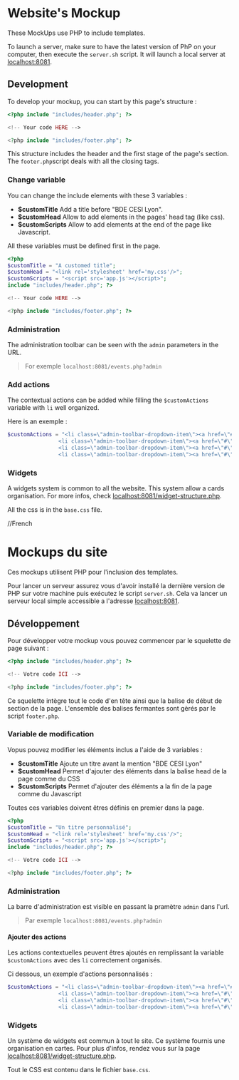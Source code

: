 # Website's Mockup

These MockUps use PHP to include templates.

To launch a server, make sure to have the latest version of PhP on your computer, then execute the `server.sh` script. It will launch a local server at [localhost:8081](http://localhost:8081/).

## Development

To develop your mockup, you can start by this page's structure :
	
```php
<?php include "includes/header.php"; ?>

<!-- Your code HERE -->

<?php include "includes/footer.php"; ?>

```

This structure includes the header and the first stage of the page's section. The `footer.php`script deals with all the closing tags.

### Change variable

You can change the include elements with these 3 variables :

* **$customTitle** Add a title before "BDE CESI Lyon".
* **$customHead** Allow to add elements in the pages' head tag (like css).
* **$customScripts** Allow to add elements at the end of the page like Javascript.

All these variables must be defined first in the page.

```php
<?php
$customTitle = "A customed title";
$customHead = "<link rel='stylesheet' href='my.css'/>";
$customScripts = "<script src='app.js'></script>";
include "includes/header.php"; ?>

<!-- Your code HERE -->

<?php include "includes/footer.php"; ?>

```

### Administration

The administration toolbar can be seen with the `admin` parameters in the URL.

> For exemple `localhost:8081/events.php?admin`

### Add actions

The contextual actions can be added while filling the `$customActions` variable with `li` well organized.

Here is an exemple :

```php
$customActions = "<li class=\"admin-toolbar-dropdown-item\"><a href=\"#\">Participations</a></li>
                <li class=\"admin-toolbar-dropdown-item\"><a href=\"#\">Idea 1</a></li>
                <li class=\"admin-toolbar-dropdown-item\"><a href=\"#\">Idea 2</a></li>
                <li class=\"admin-toolbar-dropdown-item\"><a href=\"#\">Idea 3</a></li>";
```

### Widgets

A widgets system is common to all the website. This system allow a cards organisation. For more infos, check [localhost:8081/widget-structure.php](http://localhost:8081/widget-structure.php). 

All the css is in the `base.css` file.




//French


# Mockups du site

Ces mockups utilisent PHP pour l'inclusion des templates.

Pour lancer un serveur assurez vous d'avoir installé la dernière version de PHP sur votre machine puis exécutez le script `server.sh`. Cela va lancer un serveur local simple accessible a l'adresse [localhost:8081](http://localhost:8081/).

## Développement

Pour développer votre mockup vous pouvez commencer par le squelette de page suivant :

```php
<?php include "includes/header.php"; ?>

<!-- Votre code ICI -->

<?php include "includes/footer.php"; ?>

```

Ce squelette intègre tout le code d'en tête ainsi que la balise de début de section de la page. L'ensemble des balises fermantes sont gèrés par le script `footer.php`.

### Variable de modification

Vopus pouvez modifier les éléments inclus a l'aide de 3 variables : 

* **$customTitle** Ajoute un titre avant la mention "BDE CESI Lyon"
* **$customHead** Permet d'ajouter des éléments dans la balise head de la page comme du CSS
* **$customScripts** Permet d'ajouter des éléments a la fin de la page comme du Javascript

Toutes ces variables doivent êtres définis en premier dans la page.

```php
<?php
$customTitle = "Un titre personnalisé";
$customHead = "<link rel='stylesheet' href='my.css'/>";
$customScripts = "<script src='app.js'></script>";
include "includes/header.php"; ?>

<!-- Votre code ICI -->

<?php include "includes/footer.php"; ?>

```

### Administration

La barre d'administration est visible en passant la pramètre `admin` dans l'url.

> Par exemple `localhost:8081/events.php?admin`

#### Ajouter des actions

Les actions contextuelles peuvent êtres ajoutés en remplissant la variable `$customActions` avec des `li` correctement organisés.

Ci dessous, un exemple d'actions personnalisés : 

```php
$customActions = "<li class=\"admin-toolbar-dropdown-item\"><a href=\"#\">Participations</a></li>
                <li class=\"admin-toolbar-dropdown-item\"><a href=\"#\">Idea 1</a></li>
                <li class=\"admin-toolbar-dropdown-item\"><a href=\"#\">Idea 2</a></li>
                <li class=\"admin-toolbar-dropdown-item\"><a href=\"#\">Idea 3</a></li>";
```

### Widgets

Un système de widgets est commun à tout le site. Ce système fournis une organisation en cartes. Pour plus d'infos, rendez vous sur la page [localhost:8081/widget-structure.php](http://localhost:8081/widget-structure.php).

Tout le CSS est contenu dans le fichier `base.css`.
